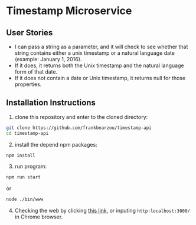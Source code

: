 # Timestamp Microservice
## User Stories
- I can pass a string as a parameter, and it will check to see whether that string contains either a unix timestamp or a natural language date (example: January 1, 2016).
- If it does, it returns both the Unix timestamp and the natural language form of that date.
- If it does not contain a date or Unix timestamp, it returns null for those properties.  

## Installation Instructions
1. clone this repository and enter to the cloned directory:
```bash
git clone https://github.com/frankbearzou/timestamp-api
cd timestamp-api
```
2. install the depend npm packages:
```bash
npm install
```
3. run program:
```bash
npm run start
```
or
```bash
node ./bin/www
```
4. Checking the web by clicking [this link](http:localhost:3000/), or inputing `http:localhost:3000/` in Chrome browser.